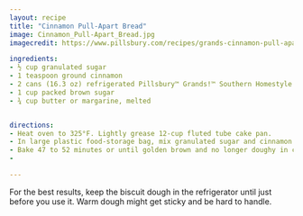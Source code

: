 ```yaml
---
layout: recipe
title: "Cinnamon Pull-Apart Bread"
image: Cinnamon_Pull-Apart_Bread.jpg
imagecredit: https://www.pillsbury.com/recipes/grands-cinnamon-pull-apart-bread/

ingredients:
- ½ cup granulated sugar
- 1 teaspoon ground cinnamon
- 2 cans (16.3 oz) refrigerated Pillsbury™ Grands!™ Southern Homestyle Buttermilk Biscuits (8 Count)
- 1 cup packed brown sugar
- ¾ cup butter or margarine, melted


directions:
- Heat oven to 325°F. Lightly grease 12-cup fluted tube cake pan.
- In large plastic food-storage bag, mix granulated sugar and cinnamon. Separate dough into a total of 16 biscuits; cut each into quarters. Shake in bag to coat. Arrange in pan. Mix brown sugar and butter; pour over biscuit pieces.
- Bake 47 to 52 minutes or until golden brown and no longer doughy in center. Cool in pan 10 minutes. Turn upside down onto serving plate; pull apart to serve. Serve warm.
-

---
```


For the best results, keep the biscuit dough in the refrigerator until just before you use it. Warm dough might get sticky and be hard to handle.


